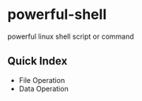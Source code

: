 # powerful-shell

powerful linux shell script or command

## Quick Index

 - File Operation
 - Data Operation 